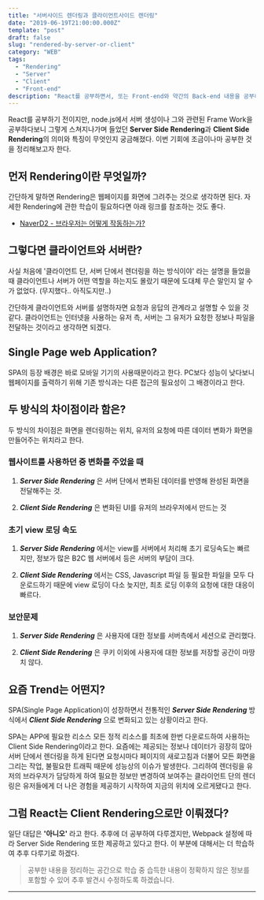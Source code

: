 ```yaml
---
title: "서버사이드 렌더링과 클라이언트사이드 렌더링"
date: "2019-06-19T21:00:00.000Z"
template: "post"
draft: false
slug: "rendered-by-server-or-client"
category: "WEB"
tags:
  - "Rendering"
  - "Server"
  - "Client"
  - "Front-end"
description: "React를 공부하면서, 또는 Front-end와 약간의 Back-end 내용을 공부하면서 접한 Server Side Rendering, Client Side Rendering에 대한 학습의 필요성을 느껴 정리해보고자 한다."
---
```


React를 공부하기 전이지만, node.js에서 서버 생성이나 그와 관련된 Frame Work을 공부하다보니 그렇게 스쳐지나가며 들었던 **Server Side Rendering**과 **Client Side Rendering**의 의미와 특징이 무엇인지 궁금해졌다. 이번 기회에 조금이나마 공부한 것을 정리해보고자 한다. 

## **먼저 Rendering이란 무엇일까?**

간단하게 말하면 Rendering은 웹페이지를 화면에 그려주는 것으로 생각하면 된다. 자세한 Rendering에 관한 학습이 필요하다면 아래 링크를 참조하는 것도 좋다.

- [NaverD2 - 브라우저는 어떻게 작동하는가?](https://d2.naver.com/helloworld/59361)


## **그렇다면 클라이언트와 서버란?**

사실 처음에 '클라이언트 단, 서버 단에서 렌더링을 하는 방식이야' 라는 설명을 들었을 때 클라이언트나 서버가 어떤 역할을 하는지도 몰랐기 때문에 도대체 무슨 말인지 알 수가 없었다. (무지했다.. 아직도지만..)

간단하게 클라이언트와 서버를 설명하자면 요청과 응답의 관계라고 설명할 수 있을 것 같다. 클라이언트는 인터넷을 사용하는 유저 측, 서버는 그 유저가 요청한 정보나 파일을 전달하는 것이라고 생각하면 되겠다.

## Single Page web Application?

SPA의 등장 배경은 바로 모바일 기기의 사용때문이라고 한다. PC보다 성능이 낮다보니 웹페이지를 출력하기 위해 기존 방식과는 다른 접근의 필요성이 그 배경이라고 한다.

## **두 방식의 차이점이라 함은?**

두 방식의 차이점은 화면을 렌더링하는 위치, 유저의 요청에 따른 데이터 변화가 화면을 만들어주는 위치라고 한다.

### 웹사이트를 사용하던 중 변화를 주었을 때

1. ***Server Side Rendering*** 은 서버 단에서 변화된 데이터를 반영해 완성된 화면을 전달해주는 것.

2. ***Client Side Rendering*** 은 변화된 UI를 유저의 브라우저에서 만드는 것

### 초기 view 로딩 속도

1. ***Server Side Rendering*** 에서는 view를 서버에서 처리해 초기 로딩속도는 빠르지만, 정보가 많은 B2C 웹 서버에서 등은 서버의 부담이 크다.

2. ***Client Side Rendering*** 에서는 CSS, Javascript 파일 등 필요한 파일을 모두 다운로드하기 때문에 view 로딩이 다소 늦지만, 최초 로딩 이후의 요청에 대한 대응이 빠르다.

### 보안문제

1. ***Server Side Rendering*** 은 사용자에 대한 정보를 서버측에서 세션으로 관리했다.

2. ***Client Side Rendering*** 은 쿠키 이외에 사용자에 대한 정보를 저장할 공간이 마땅치 않다.



## **요즘 Trend는 어떤지?**

SPA(Single Page Application)이 성장하면서 전통적인 ***Server Side Rendering*** 방식에서 ***Client Side Rendering*** 으로 변화되고 있는 상황이라고 한다.

SPA는 APP에 필요한 리소스 모든 정적 리소스를 최초에 한번 다운로드하여 사용하는 Client Side Rendering이라고 한다. 요즘에는 제공되는 정보나 데이터가 굉장히 많아 서버 단에서 렌더링을 하게 된다면 요청시마다 페이지의 새로고침과 더불어 모든 화면을 그리는 작업, 불필요한 트래픽 때문에 성능상의 이슈가 발생한다. 그리하여 렌더링을 유저의 브라우저가 담당하게 하여 필요한 정보만 변경하여 보여주는 클라이언트 단의 렌더링은 유저들에게 더 나은 경험을 제공하기 시작하여 지금의 위치에 오르게됐다고 한다.

## **그럼 React는 Client Rendering으로만 이뤄졌다?**

일단 대답은 **'아니오'** 라고 한다. 추후에 더 공부하여 다루겠지만, Webpack 설정에 따라 Server Side Rendering 또한 제공하고 있다고 한다. 이 부분에 대해서는 더 학습하여 추후 다루기로 하겠다.

> 공부한 내용을 정리하는 공간으로 학습 중 습득한 내용이 정확하지 않은 정보를 포함할 수 있어 추후 발견시 수정하도록 하겠습니다.

---
